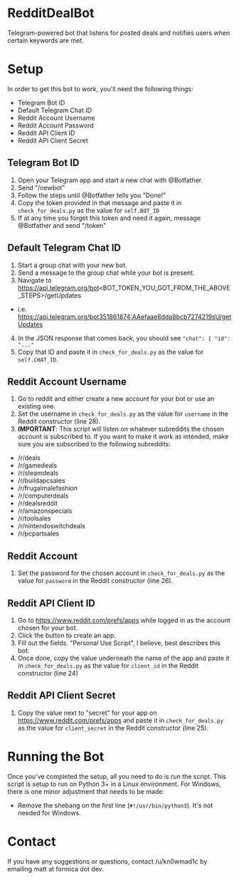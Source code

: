 # RedditDealBot
Telegram-powered bot that listens for posted deals and notifies users when certain keywords are met.

# Setup
In order to get this bot to work, you'll need the following things:
 - Telegram Bot ID
 - Default Telegram Chat ID
 - Reddit Account Username
 - Reddit Account Password
 - Reddit API Client ID
 - Reddit API Client Secret

## Telegram Bot ID
1. Open your Telegram app and start a new chat with @Botfather.
2. Send "/newbot"
3. Follow the steps until @Botfather tells you "Done!"
4. Copy the token provided in that message and paste it in `check_for_deals.py` as the value for `self.BOT_ID`
5. If at any time you forget this token and need it again, message @Botfather and send "/token"

## Default Telegram Chat ID
1. Start a group chat with your new bot.
2. Send a message to the group chat while your bot is present.
3. Navigate to https://api.telegram.org/bot<BOT_TOKEN_YOU_GOT_FROM_THE_ABOVE_STEPS>/getUpdates
  - i.e. https://api.telegram.org/bot351861874:AAefaae8dda8bcb7274219sU/getUpdates 
4. In the JSON response that comes back, you should see `"chat": { "id": "..."`
5. Copy that ID and paste it in `check_for_deals.py` as the value for `self.CHAT_ID`.

## Reddit Account Username
1. Go to reddit and either create a new account for your bot or use an existing one.
2. Set the username in `check_for_deals.py` as the value for `username` in the Reddit constructor (line 28).
3. **IMPORTANT**: This script will listen on whatever subreddits the chosen account is subscribed to.  If you want to make it work as intended, make sure you are subscribed to the following subreddits:
 - /r/deals
 - /r/gamedeals
 - /r/steamdeals
 - /r/buildapcsales
 - /r/frugalmalefashion
 - /r/computerdeals
 - /r/dealsreddit
 - /r/amazonspecials
 - /r/toolsales
 - /r/nintendoswitchdeals
 - /r/pcpartsales

## Reddit Account
1. Set the password for the chosen account in `check_for_deals.py` as the value for `password` in the Reddit constructor (line 26).

## Reddit API Client ID
1. Go to https://www.reddit.com/prefs/apps while logged in as the account chosen for your bot.
2. Click the button to create an app.
3. Fill out the fields. "Personal Use Script", I believe, best describes this bot.
4. Once done, copy the value underneath the name of the app and paste it in `check_for_deals.py` as the value for `client_id` in the Reddit constructor (line 24)

## Reddit API Client Secret
1. Copy the value next to "secret" for your app on https://www.reddit.com/prefs/apps and paste it in `check_for_deals.py` as the value for `client_secret` in the Reddit constructor (line 25).

# Running the Bot
Once  you've completed the setup, all you need to do is run the script. This script is setup to run on Python 3+ in a Linux environment.  For Windows, there is one minor adjustment that needs to be made:

- Remove the shebang on the first line (`#!/usr/bin/python3`).  It's not needed for Windows.

# Contact
If you have any suggestions or questions, contact /u/kn0wmad1c by emailing matt at formica dot dev.
